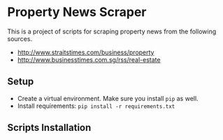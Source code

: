 # Property News Scraper

This is a project of scripts for scraping property news from the following sources.
- http://www.straitstimes.com/business/property
- http://www.businesstimes.com.sg/rss/real-estate

## Setup
- Create a virtual environment. Make sure you install `pip` as well.
- Install requirements: `pip install -r requirements.txt`

## Scripts Installation